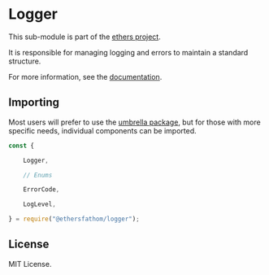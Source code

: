 Logger
======

This sub-module is part of the [ethers project](https://github.com/Into-the-Fathom/ethers.js).

It is responsible for managing logging and errors to maintain a standard
structure.

For more information, see the [documentation](https://docs.ethers.io/v5/api/utils/logger/).

Importing
---------

Most users will prefer to use the [umbrella package](https://www.npmjs.com/package/ethersfathom),
but for those with more specific needs, individual components can be imported.

```javascript
const {

    Logger,

    // Enums

    ErrorCode,

    LogLevel,

} = require("@ethersfathom/logger");
```


License
-------

MIT License.
